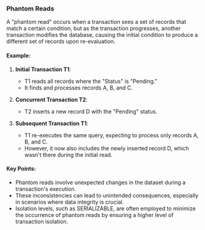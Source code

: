 ### Phantom Reads

A "phantom read" occurs when a transaction sees a set of records that match a certain condition, but as the transaction progresses, another transaction modifies the database, causing the initial condition to produce a different set of records upon re-evaluation.

#### Example:

1. **Initial Transaction T1**:
   - T1 reads all records where the "Status" is "Pending."
   - It finds and processes records A, B, and C.

2. **Concurrent Transaction T2**:
   - T2 inserts a new record D with the "Pending" status.

3. **Subsequent Transaction T1**:
   - T1 re-executes the same query, expecting to process only records A, B, and C.
   - However, it now also includes the newly inserted record D, which wasn't there during the initial read.

#### Key Points:

- Phantom reads involve unexpected changes in the dataset during a transaction's execution.
- These inconsistencies can lead to unintended consequences, especially in scenarios where data integrity is crucial.
- Isolation levels, such as SERIALIZABLE, are often employed to minimize the occurrence of phantom reads by ensuring a higher level of transaction isolation.
